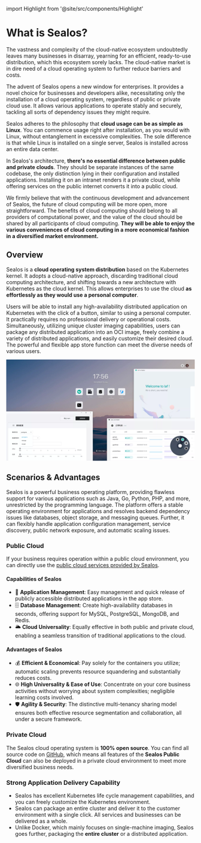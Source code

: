 import Highlight from '@site/src/components/Highlight'

# What is Sealos?

<Highlight content="Try Sealos now" url="https://cloud.sealos.io" />

The vastness and complexity of the cloud-native ecosystem undoubtedly leaves many businesses in disarray, yearning for an efficient, ready-to-use distribution, which this ecosystem sorely lacks. The cloud-native market is in dire need of a cloud operating system to further reduce barriers and costs.

The advent of Sealos opens a new window for enterprises. It provides a novel choice for businesses and developers alike, necessitating only the installation of a cloud operating system, regardless of public or private cloud use. It allows various applications to operate stably and securely, tackling all sorts of dependency issues they might require.

Sealos adheres to the philosophy that **cloud usage can be as simple as Linux**. You can commence usage right after installation, as you would with Linux, without entanglement in excessive complexities. The sole difference is that while Linux is installed on a single server, Sealos is installed across an entire data center.

In Sealos's architecture, **there's no essential difference between public and private clouds**. They should be separate instances of the same codebase, the only distinction lying in their configuration and installed applications. Installing it on an intranet renders it a private cloud, while offering services on the public internet converts it into a public cloud.

We firmly believe that with the continuous development and advancement of Sealos, the future of cloud computing will be more open, more straightforward. The benefits of cloud computing should belong to all providers of computational power, and the value of the cloud should be shared by all participants of cloud computing. **They will be able to enjoy the various conveniences of cloud computing in a more economical fashion in a diversified market environment.**

## Overview

Sealos is a **cloud operating system distribution** based on the Kubernetes kernel. It adopts a cloud-native approach, discarding traditional cloud computing architecture, and shifting towards a new architecture with Kubernetes as the cloud kernel. This allows enterprises to use the cloud **as effortlessly as they would use a personal computer**.

Users will be able to install any high-availability distributed application on Kubernetes with the click of a button, similar to using a personal computer. It practically requires no professional delivery or operational costs. Simultaneously, utilizing unique cluster imaging capabilities, users can package any distributed application into an OCI image, freely combine a variety of distributed applications, and easily customize their desired cloud. The powerful and flexible app store function can meet the diverse needs of various users.

![](./images/sealos-desktop.webp)

## Scenarios & Advantages

Sealos is a powerful business operating platform, providing flawless support for various applications such as Java, Go, Python, PHP, and more, unrestricted by the programming language. The platform offers a stable operating environment for applications and resolves backend dependency issues like databases, object storage, and messaging queues. Further, it can flexibly handle application configuration management, service discovery, public network exposure, and automatic scaling issues.

### Public Cloud

If your business requires operation within a public cloud environment, you can directly use the [public cloud services provided by Sealos](https://cloud.sealos.io).

#### Capabilities of Sealos

- 🚀 **Application Management**: Easy management and quick release of publicly accessible distributed applications in the app store.
- 🗄️ **Database Management**: Create high-availability databases in seconds, offering support for MySQL, PostgreSQL, MongoDB, and Redis.
- 🌥️ **Cloud Universality**: Equally effective in both public and private cloud, enabling a seamless transition of traditional applications to the cloud.

#### Advantages of Sealos

- 💰 **Efficient & Economical**: Pay solely for the containers you utilize; automatic scaling prevents resource squandering and substantially reduces costs.
- 🌐 **High Universality & Ease of Use**: Concentrate on your core business activities without worrying about system complexities; negligible learning costs involved.
- 🛡️ **Agility & Security**: The distinctive multi-tenancy sharing model ensures both effective resource segmentation and collaboration, all under a secure framework.

### Private Cloud

The Sealos cloud operating system is **100% open source**. You can find all source code on [GitHub](https://github.com/labring/sealos), which means all features of the **Sealos Public Cloud** can also be deployed in a private cloud environment to meet more diversified business needs.

### Strong Application Delivery Capability

- Sealos has excellent Kubernetes life cycle management capabilities, and you can freely customize the Kubernetes environment.
- Sealos can package an entire cluster and deliver it to the customer environment with a single click. All services and businesses can be delivered as a whole.
- Unlike Docker, which mainly focuses on single-machine imaging, Sealos goes further, packaging the **entire cluster** or a distributed application.